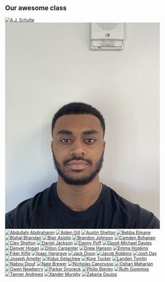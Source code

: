 Our awesome class
-----------------

[![A.J. Schulte](./students/schulteaj.jpg)](./students/schulteaj.md)
[![Abel Tsegaye](./students/ABEL_TSEGAYE.jpg)](./students/ABEL_TSEGAYE.md) 
[![Abdullahi Abdirahamn](./students/abdirahamna.jpg)](./students/abdirahamna.md)
[![Aiden Gill](./students/gilla.jpg)](./students/gilla.md)
[![Austin Shelton](./students/sheltona.jpg)](./students/sheltona.md)
[![Bebba Elmane](./students/elmaneb.jpg)](./students/elmaneb.md)
[![Bishal Bhandari](./students/bhandarib.jpg)](./students/bhandarib.md)
[![Blair Asistin](./students/asistinb.jpg)](./students/asistinb.md)
[![Brandon Johnson](./students/johnsonb.jpg)](./students/johnsonb.md)
[![Camden Bohanan](./students/bohananc.jpg)](./students/bohananc.md)
[![Cley Shelton](./students/sheltonc.jpg)](./students/sheltonc.md)
[![Daniel Jackson](./students/jacksond.jpg)](./students/jacksond.md)
[![Danny Poff](./students/poffd.jpg)](./students/poffd.md)
[![David-Michael Davies](./students/daviesd.jpg)](./students/daviesd.md)
[![Denver Hogan](./students/hogand.jpg)](./students/hogand.md)
[![Dillon Carpenter](./students/carpenterd.jpg)](./students/carpenterd.md)
[![Drew Hanson](./students/hansond.jpg)](./students/hansond.md)
[![Emma Hopkins](./students/hopkinse.jpg)](./students/hopkinse.md)
[![Fiker Kifle](./students/kiflef.jpg)](./students/kiflef.md)
[![Isaac Hargrave](./students/hargravei.jpg)](./students/hargravei.md)
[![Jack Dixon](./students/dixonj.jpg)](./students/dixonj.md)
[![Jacob Robbins](./students/robbinsj.jpg)](./students/robbinsj.md)
[![Josh Day](./students/dayj.jpg)](./students/dayj.md)
[![Joseph Ampfer](./students/ampferj.jpg)](./students/ampferj.md)
[![Kidus Getachew](./students/getachewk.jpg)](./students/getachewk.md)
[![Kore Tucker](./students/tuckerk.jpg)](./students/tuckerk.md)
[![Landen Tomlin](./students/tomlinl.jpg)](./students/tomlinl.md)
[![Nabou Diouf](./students/dioufn.jpg)](./students/dioufn.md)
[![Nate Brewer](./students/brewern.jpg)](./students/brewern.md)
[![Nicholas Caporusso](./students/caporusson.jpg)](./students/caporusson.md)
[![Oshan Maharjan](./students/maharjano.jpg)](./students/maharjano.md)
[![Owen Newberry](./students/newberryo.jpg)](./students/newberryo.md)
[![Parker Groneck](./students/groneckp.jpg)](./students/groneckp.md)
[![Philip Bierley](./students/bierleyp.jpg)](./students/bierleyp.md)
[![Ruth Goremiss](./students/goremissr.jpg)](./students/goremissr.md)
[![Tanner Andrews](./students/andrewst.jpg)](./students/andrewst.md)
[![Xander Murphy](./students/murphyx.jpg)](./students/murphyx.md)
[![Zakaria Gouiss](./students/gouissz.jpg)](./students/gouissz.md)